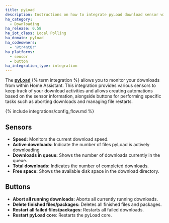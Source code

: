 ```yaml
---
title: pyLoad
description: Instructions on how to integrate pyLoad download sensor within Home Assistant.
ha_category:
  - Downloading
ha_release: 0.58
ha_iot_class: Local Polling
ha_domain: pyload
ha_codeowners:
  - '@tr4nt0r'
ha_platforms:
  - sensor
  - button
ha_integration_type: integration
---
```


The [**pyLoad**](https://pyload.net/) {% term integration %} allows you to monitor your downloads from within Home Assistant. This integration provides various sensors to keep track of your download activities and allows creating automations based on the sensor information, alongside buttons for performing specific tasks such as aborting downloads and managing file restarts.

{% include integrations/config_flow.md %}

## Sensors

- **Speed:** Monitors the current download speed.
- **Active downloads:** Indicate the number of files pyLoad is actively downloading
- **Downloads in queue:** Shows the number of downloads currently in the queue.
- **Total downloads:** Indicates the number of completed downloads.
- **Free space:** Shows the available disk space in the download directory.

## Buttons

- **Abort all running downloads:** Aborts all currently running downloads.
- **Delete finished files/packages:** Deletes all finished files and packages.
- **Restart all failed files/packages:** Restarts all failed downloads.
- **Restart pyLoad core**: Restarts the pyLoad core.
